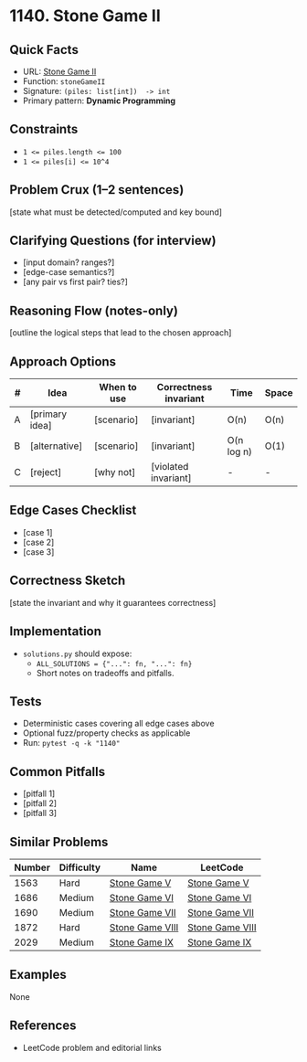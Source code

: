 # 1140. Stone Game II

## Quick Facts

- URL: [Stone Game II](https://leetcode.com/problems/stone-game-ii/)
- Function: `stoneGameII`
- Signature: `(piles: list[int])  -> int`
- Primary pattern: **Dynamic Programming**

## Constraints

- `1 <= piles.length <= 100`
- `1 <= piles[i] <= 10^4`

## Problem Crux (1–2 sentences)

[state what must be detected/computed and key bound]

## Clarifying Questions (for interview)

- [input domain? ranges?]
- [edge-case semantics?]
- [any pair vs first pair? ties?]

## Reasoning Flow (notes-only)

[outline the logical steps that lead to the chosen approach]

## Approach Options

| #   | Idea           | When to use | Correctness invariant | Time       | Space |
| --- | -------------- | ----------- | --------------------- | ---------- | ----- |
| A   | [primary idea] | [scenario]  | [invariant]           | O(n)       | O(n)  |
| B   | [alternative]  | [scenario]  | [invariant]           | O(n log n) | O(1)  |
| C   | [reject]       | [why not]   | [violated invariant]  | -          | -     |

## Edge Cases Checklist

- [case 1]
- [case 2]
- [case 3]

## Correctness Sketch

[state the invariant and why it guarantees correctness]

## Implementation

- `solutions.py` should expose:
    - `ALL_SOLUTIONS = {"...": fn, "...": fn}`
    - Short notes on tradeoffs and pitfalls.

## Tests

- Deterministic cases covering all edge cases above
- Optional fuzz/property checks as applicable
- Run: `pytest -q -k "1140"`

## Common Pitfalls

- [pitfall 1]
- [pitfall 2]
- [pitfall 3]

## Similar Problems

| Number | Difficulty | Name                                                 | LeetCode                                                          |
| ------ | ---------- | ---------------------------------------------------- | ----------------------------------------------------------------- |
| 1563   | Hard       | [Stone Game V](../1563-stone-game-v/readme.md)       | [Stone Game V](https://leetcode.com/problems/stone-game-v/)       |
| 1686   | Medium     | [Stone Game VI](../1686-stone-game-vi/readme.md)     | [Stone Game VI](https://leetcode.com/problems/stone-game-vi/)     |
| 1690   | Medium     | [Stone Game VII](../1690-stone-game-vii/readme.md)   | [Stone Game VII](https://leetcode.com/problems/stone-game-vii/)   |
| 1872   | Hard       | [Stone Game VIII](../1872-stone-game-viii/readme.md) | [Stone Game VIII](https://leetcode.com/problems/stone-game-viii/) |
| 2029   | Medium     | [Stone Game IX](../2029-stone-game-ix/readme.md)     | [Stone Game IX](https://leetcode.com/problems/stone-game-ix/)     |

## Examples

None

## References

- LeetCode problem and editorial links
